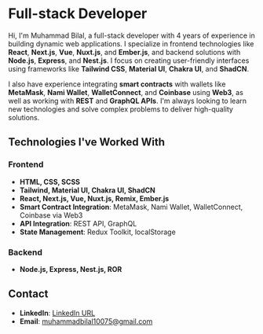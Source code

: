 # **Full-stack Developer**

Hi, I'm Muhammad Bilal, a full-stack developer with 4 years of experience in building dynamic web applications. I specialize in frontend technologies like **React**, **Next.js**, **Vue**, **Nuxt.js**, and **Ember.js**, and backend solutions with **Node.js**, **Express**, and **Nest.js**. I focus on creating user-friendly interfaces using frameworks like **Tailwind CSS**, **Material UI**, **Chakra UI**, and **ShadCN**.

I also have experience integrating **smart contracts** with wallets like **MetaMask**, **Nami Wallet**, **WalletConnect**, and **Coinbase** using **Web3**, as well as working with **REST** and **GraphQL APIs**. I'm always looking to learn new technologies and solve complex problems to deliver high-quality solutions.

## **Technologies I've Worked With**

### **Frontend**
- **HTML, CSS, SCSS**
- **Tailwind, Material UI, Chakra UI, ShadCN**
- **React, Next.js, Vue, Nuxt.js, Remix, Ember.js**
- **Smart Contract Integration**: MetaMask, Nami Wallet, WalletConnect, Coinbase via Web3
- **API Integration**: REST API, GraphQL
- **State Management**: Redux Toolkit, localStorage

### **Backend**
- **Node.js, Express, Nest.js, ROR**

## **Contact**
- **LinkedIn**: [LinkedIn URL](https://www.linkedin.com/in/muhammad-bilal-31a2b215b/)
- **Email**: muhammadbilal10075@gmail.com
